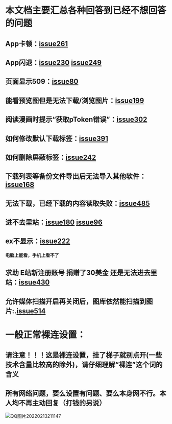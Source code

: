 # 本文档主要汇总各种回答到已经不想回答的问题

## App卡顿：[issue261](https://github.com/xiaojieonly/Ehviewer_CN_SXJ/issues/261)
## App闪退：[issue230](https://github.com/xiaojieonly/Ehviewer_CN_SXJ/issues/230) [issue249](https://github.com/xiaojieonly/Ehviewer_CN_SXJ/issues/249)
## 页面显示509：[issue80](https://github.com/xiaojieonly/Ehviewer_CN_SXJ/issues/80)
## 能看预览图但是无法下载/浏览图片：[issue199](https://github.com/xiaojieonly/Ehviewer_CN_SXJ/issues/199)
## 阅读漫画时提示“获取pToken错误”：[issue302](https://github.com/xiaojieonly/Ehviewer_CN_SXJ/issues/302)
## 如何修改默认下载标签：[issue391](https://github.com/xiaojieonly/Ehviewer_CN_SXJ/issues/391)
## 如何删除屏蔽标签：[issue242](https://github.com/xiaojieonly/Ehviewer_CN_SXJ/issues/242)
## 下载列表等备份文件导出后无法导入其他软件：[issue168](https://github.com/xiaojieonly/Ehviewer_CN_SXJ/issues/168)
## 无法下载，已经下载的内容读取失败：[issue485](https://github.com/xiaojieonly/Ehviewer_CN_SXJ/issues/485)
## 进不去里站：[issue180](https://github.com/xiaojieonly/Ehviewer_CN_SXJ/issues/180) [issue96](https://github.com/xiaojieonly/Ehviewer_CN_SXJ/issues/96)
## ex不显示：[issue222](https://github.com/xiaojieonly/Ehviewer_CN_SXJ/issues/222)
  #### 电脑上能看，手机上看不了
## 求助 E站新注册账号 捐赠了30美金 还是无法进去里站：[issue430](https://github.com/xiaojieonly/Ehviewer_CN_SXJ/issues/430)
## 允许媒体扫描开启再关闭后，图库依然能扫描到图片:.[issue514](https://github.com/xiaojieonly/Ehviewer_CN_SXJ/issues/514)
# 一般正常裸连设置：
## 请注意！！！这是裸连设置，挂了梯子就别点开(一些技术含量比较高的除外)，请仔细理解“裸连”这个词的含义
## 所有网络问题，要么设置有问题、要么本身网不行。本人均不再主动回复（打钱的另说）
![QQ图片20220213211147](https://user-images.githubusercontent.com/49278135/153754748-e0017990-dd4a-4901-91bc-264ba2c45f94.jpg)
